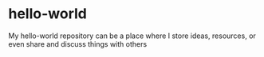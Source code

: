 # hello-world
My hello-world repository can be a place where I store ideas, resources, or even share and discuss things with others
